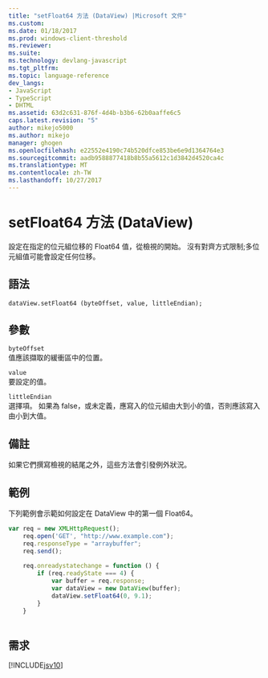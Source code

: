 ```yaml
---
title: "setFloat64 方法 (DataView) |Microsoft 文件"
ms.custom: 
ms.date: 01/18/2017
ms.prod: windows-client-threshold
ms.reviewer: 
ms.suite: 
ms.technology: devlang-javascript
ms.tgt_pltfrm: 
ms.topic: language-reference
dev_langs:
- JavaScript
- TypeScript
- DHTML
ms.assetid: 63d2c631-876f-4d4b-b3b6-62b0aaffe6c5
caps.latest.revision: "5"
author: mikejo5000
ms.author: mikejo
manager: ghogen
ms.openlocfilehash: e22552e4190c74b520dfce853be6e9d1364764e3
ms.sourcegitcommit: aadb9588877418b8b55a5612c1d3842d4520ca4c
ms.translationtype: MT
ms.contentlocale: zh-TW
ms.lasthandoff: 10/27/2017
---
```

# <a name="setfloat64-method-dataview"></a>setFloat64 方法 (DataView)
設定在指定的位元組位移的 Float64 值，從檢視的開始。 沒有對齊方式限制;多位元組值可能會設定任何位移。  
  
## <a name="syntax"></a>語法  
  
```  
dataView.setFloat64 (byteOffset, value, littleEndian);   
```  
  
## <a name="parameters"></a>參數  
 `byteOffset`  
 值應該擷取的緩衝區中的位置。  
  
 `value`  
 要設定的值。  
  
 `littleEndian`  
 選擇項。 如果為 false，或未定義，應寫入的位元組由大到小的值，否則應該寫入由小到大值。  
  
## <a name="remarks"></a>備註  
 如果它們撰寫檢視的結尾之外，這些方法會引發例外狀況。  
  
## <a name="example"></a>範例  
 下列範例會示範如何設定在 DataView 中的第一個 Float64。  
  
```JavaScript  
var req = new XMLHttpRequest();  
    req.open('GET', "http://www.example.com");  
    req.responseType = "arraybuffer";  
    req.send();  
  
    req.onreadystatechange = function () {  
        if (req.readyState === 4) {  
            var buffer = req.response;  
            var dataView = new DataView(buffer);  
            dataView.setFloat64(0, 9.1);  
        }  
    }  
  
```  
  
## <a name="requirements"></a>需求  
 [!INCLUDE[jsv10](../../javascript/reference/includes/jsv10-md.md)]